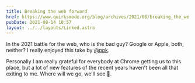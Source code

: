 ```yaml
---
title: Breaking the web forward
href: https://www.quirksmode.org/blog/archives/2021/08/breaking_the_we.html
pubDate: 2021-08-14 10:57
layout: ../../layouts/Linked.astro
---
```


In the 2021 battle for the web, who is the bad guy? Google or Apple, both, neither? I really enjoyed this take by [@ppk](https://twitter.com/ppk).

Personally I am really grateful for everybody at Chrome getting us to this place, but a lot of new features of the recent years haven't been all that exiting to me. Where will we go, we'll see 👀.
